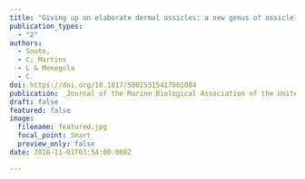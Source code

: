 ```yaml
---
title: "Giving up on elaborate dermal ossicles: a new genus of ossicleless Apodida (Holothuroidea)"
publication_types:
  - "2"
authors:
  - Souto, 
  - C; Martins 
  - L & Menegola 
  - C.
doi: https://doi.org/10.1017/S0025315417001084
publication: _Journal of the Marine Biological Association of the United Kingdom_
draft: false
featured: false
image:
  filename: featured.jpg
  focal_point: Smart
  preview_only: false
date: 2018-11-01T03:54:00.000Z

---
```

